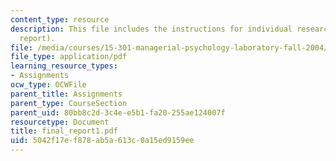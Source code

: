```yaml
---
content_type: resource
description: This file includes the instructions for individual research project (final
  report).
file: /media/courses/15-301-managerial-psychology-laboratory-fall-2004/5042f17ef878ab5a613c0a15ed9159ee_final_report1.pdf
file_type: application/pdf
learning_resource_types:
- Assignments
ocw_type: OCWFile
parent_title: Assignments
parent_type: CourseSection
parent_uid: 80bb8c2d-3c4e-e5b1-fa20-255ae124007f
resourcetype: Document
title: final_report1.pdf
uid: 5042f17e-f878-ab5a-613c-0a15ed9159ee
---
```


